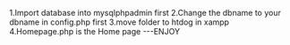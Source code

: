 1.Import database into mysqlphpadmin first
2.Change the dbname to your dbname in config.php first
3.move folder to htdog in xampp
4.Homepage.php is the Home page 
---ENJOY
